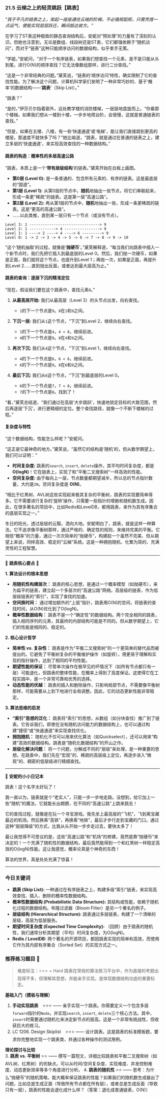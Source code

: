 ### **21.5 云梯之上的轻灵跳跃【跳表】**

*"我于平凡的链表之上，架起一座座通往云端的阶梯。不必循规蹈矩，只需凭借一点运气，便能实现层层跃迁，瞬间抵达彼方。"*

在学习了ST表这种极致的静态查询结构后，安妮对“预处理”的力量有了深刻的认识。但她也注意到，无论是数组、线段树还是ST表，它们都强依赖于“随机访问”，而对于“链表”这种只能顺序访问的数据结构，似乎束手无策。

“学姐，”安妮问，“对于一个有序链表，如果我们想查找一个元素，是不是只能从头到尾，进行O(N)的顺序查找？它无法像数组那样，进行二分查找。”

“这是一个非常经典的问题。”黛芙说，“链表的‘顺序访问’特性，确实限制了它的查找性能。为了解决这个问题，计算机科学家们发明了一种非常巧妙的、基于‘概率’的数据结构——‘**跳表**’（Skip List）。”

“跳表？”

“是的，”伊莎贝尔指着窗外，远处教学楼的消防楼梯，一层层地盘旋而上。“你看那个楼梯。如果我们想从一楼到十楼，一步步地爬台阶，会很慢，这就是普通链表的查找。”

“但是，如果在五楼、八楼，有一些‘快速通道’或‘电梯’，能让我们直接跳到更高的楼层，那速度不就快多了吗？”她比喻道，“跳表，就是通过在普通的链表之上，建立多层的‘快速通道’，来实现高效查找的一种数据结构。”

#### **跳表的构造：概率性的多层高速公路**

“跳表，本质上是一个‘**带有层级结构**’的链表。”黛芙开始在白板上画图。

-   **第0层 (Level 0):** 是一条普通的、包含所有元素的、有序的链表。这是最底层的“国道”。
-   **第1层 (Level 1):** 从第0层的节点中，**随机**地抽出一些节点，将它们串联起来，形成一条更“稀疏”的链表。这是第一层“高速公路”。
-   **第2层 (Level 2):** 再从第1层的节点中，**随机**地抽出一些，形成一条更稀疏的链表。这是“更高的高速公路”。
-   ……以此类推，直到某一层只有一个节点（或没有节点）。

```ascii
Level 3: 1 --------------------------------> 9
Level 2: 1 ------------> 4 ----------------> 9
Level 1: 1 ----> 2 ----> 4 ----> 6 ---------> 9
Level 0: 1 -> 2 -> 3 -> 4 -> 5 -> 6 -> 7 -> 8 -> 9 -> 10
```

“这个‘随机抽取’的过程，就像是‘**抛硬币**’。”黛芙解释道，“每当我们向跳表中插入一个新节点时，我们先把它插入到最底层的Level 0。然后，我们抛一次硬币，如果是正面，我们就将这个节点，也提升到Level 1；再抛一次，如果是正面，再提升到Level 2……直到抛出反面，或者达到最大层高为止。”

#### **跳表的查询：逐层下沉的精准定位**

“现在，假设我们要在这个跳表中，查找元素`8`。”

1.  **从最高层开始:** 我们从最高层（Level 3）的头节点出发，向右查找。
    -   `1`的下一个节点是`9`。`8`在`1`和`9`之间。

2.  **下沉一层:** 我们从`1`这个节点，“下沉”到Level 2，继续向右查找。
    -   `1`的下一个节点是`4`，`4 < 8`，继续前进。
    -   `4`的下一个节点是`9`。`8`在`4`和`9`之间。

3.  **再次下沉:** 我们从`4`这个节点，“下沉”到Level 1，继续向右查找。
    -   `4`的下一个节点是`6`，`6 < 8`，继续前进。
    -   `6`的下一个节点是`9`。`8`在`6`和`9`之间。

4.  **最后下沉:** 我们从`6`这个节点，“下沉”到最底层的Level 0。
    -   `6`的下一个节点是`7`，`7 < 8`，继续前进。
    -   `7`的下一个节点是`8`。找到了！

“看，”黛芙总结道，“我们通过在高层‘大步跳跃’，快速地锁定目标的大致范围，然后再逐层‘下沉’，进行更精细的定位。整个查找路径，就像一个不断下楼梯的过程。”

#### **复杂度与特性**

“这个数据结构，性能怎么样呢？”安妮问。

“这正是它最神奇的地方。”黛芙说，“虽然它的结构是‘随机’的，但从数学期望上，我们可以证明：”

-   **时间复杂度:** 跳表的`search`, `insert`, `delete`操作，其平均时间复杂度，都是 **O(logN)**！它在链表上，实现了和“平衡二叉搜索树”一样高效的性能。
-   **空间复杂度:** 由于每向上一层，节点数量都期望减半，所以总的节点指针数量，大约是`2N`。空间复杂度是 **O(N)**。

“相比于红黑树、AVL树这些实现起来极其复杂的平衡树，跳表的实现要简单得多。它不需要进行复杂的‘旋转’操作，只需要一些指针的增删和随机数生成。因此，在很多著名的项目中，比如Redis和LevelDB，都用跳表，来作为其有序集合的底层实现之一。”

冬日的阳光，透过层层的云翳，洒向大地。安妮明白了，跳表，就是这样一种算法。它不追求像平衡树那样，通过严格的、确定性的规则，来维持完美的平衡。它相信“概率”的力量，通过一次次简单的“抛硬币”，构建起一个虽然不完美、但从期望上来说，同样高效、稳定的“云梯”系统。这是一种拥抱随机、化繁为简的、充满灵性的工程智慧。

---

🌸 **跳表核心要点** 🌸

**1. 算法设计的根本思想**
- **用随机性构建层次：** 跳表的核心思想，是通过一个概率模型（如抛硬币），来为扁平的链表，建立起一个多层次的“高速公路”网络。高层级的链表，作为低层级链表的“索引”，实现了查找的加速。
- **空间换时间：** 通过增加额外的“上层”指针，跳表用O(N)的空间，将链表的查找时间，从O(N)优化到了O(logN)。
- **概率性数据结构：** 跳表不是一个“确定性”的数据结构。两个完全相同的跳表，插入相同序列的元素，其最终的内部结构可能是不同的。但从数学期望上，它们的性能是相同的、稳定的。

**2. 核心设计哲学**
- **简单性 vs. 复杂性：** 跳表是作为“平衡二叉搜索树”的一个更简单的替代品而被提出的。它避免了平衡树复杂的平衡维护操作（如旋转），用更易于理解和实现的指针操作，达到了相同的平均性能。
- **期望性能的保证：** 尽管单次操作在极罕见的坏情况下（如所有节点都只有一层）可能退化，但跳表的整体性能，在概率上得到了高度保证。这使得它在工程实践中，是一个非常可靠和优秀的选择。
- **动态性能的优越：** 跳表的插入和删除操作，只影响局部节点，不需要像平衡树那样，可能需要从上到下地进行全局调整。因此，它的动态更新性能非常稳定。

**3. 算法思维的启发**
- **“索引”思想的泛化：** 跳表将“索引”的思想，从数组（如分块查找）推广到了链表。它告诉我们，即使在没有随机访问能力的数据结构上，也可以通过构建“捷径”或“快速通道”来实现查找优化。
- **拥抱随机：** 随机化不仅可以用来优化算法（如Quickselect），还可以用来“构建”高效的数据结构。跳表是“随机化数据结构”的开山之作。
- **层级化解决问题：** 将一个问题，分解成不同的“层级”来处理，是一种重要的思想。在跳表中，我们先在“宏观”的、稀疏的高层级上定位，再逐步进入“微观”的、稠密的低层级进行精细查找。

---

🎀 **安妮的小小日记本**

跳表！这个名字太好玩了！

我一直以为，链表就是个“老实人”，只能一步一步地走路。没想到，给它加上一些“随机”的魔法，它就能长出翅膀，在不同的“高速公路”上跳来跳去！

它的查找过程，就像是在玩一个寻宝游戏。我先坐上最高层的“飞机”，飞到离宝藏最近的机场。然后换乘“高铁”，再换乘“地铁”，最后才步行走到宝藏的门口。通过这种“层层降级”的方式，比我从头开始一步步走过去，要快太多了！

最让我觉得不可思议的是，这些“高速公路”和“机场”的修建，竟然是靠“抛硬币”来决定的！一个充满了随机性的数据结构，最后竟然能得到一个和红黑树一样稳定高效的O(logN)性能。这让我感觉，概率论真是个神奇的东西！

算法的世界，真是处处充满了惊喜！

---

### 今日关键词

- **跳表 (Skip List):** 一种通过在有序链表之上，构建多级“索引”链表，来实现高效查找、插入、删除的概率性数据结构。
- **概率性数据结构 (Probabilistic Data Structure):** 其结构或性能，依赖于随机化过程的数据结构。布隆过滤器（Bloom Filter）是另一个著名的例子。
- **层级结构 (Hierarchical Structure):** 跳表通过多层链表，构建了一个清晰的层级，高层为低层服务。
- **期望时间复杂度 (Expected Time Complexity):** （回顾）由于跳表的随机性，我们通常分析其期望（平均）时间复杂度，为O(logN)。
- **Redis / LevelDB:** 两个著名的开源项目，都因跳表实现的简单和高效，而使用它作为其内部有序集合（Sorted Set）的实现方式之一。

### 推荐练习题目 🧲  
> 难度标注：⭐⭐⭐ = Hard
> 跳表在常规的算法练习平台中，作为直接的考题出现得不多，但理解其思想，并能亲手实现，是体现数据结构功底的重要标志。

**基础入门（模板与理解）**  
1.  **手动实现跳表** ⭐⭐⭐ —— 亲手实现一个跳表。你需要定义一个包含多层`forward`指针的`Node`，并实现`search`, `insert`, `delete`三个核心方法。其中，`insert`时需要通过随机化来决定新节点的层高。这是一个非常有挑战性，但收获巨大的练习。
2.  LC 1206. Design Skiplist ⭐⭐⭐ —— 设计跳表。这是跳表的标准模板题，要求你完整地实现一个跳表类，并通过各种操作的测试用例。

**理论探讨与比较**  
3.  **跳表 vs. 平衡树** ⭐⭐ —— 撰写一篇短文，详细比较跳表和平衡二叉搜索树（如AVL树、红黑树）的优缺点。可以从时间/空间复杂度、实现难度、并发控制难度、动态更新效率等多个角度进行分析。
4.  **跳表的随机性** ⭐⭐ —— 思考：为什么“抛硬币”的随机策略，能大概率保证跳表的性能？如果我们的随机数生成器出了问题，比如总是生成正面（导致所有节点都在所有层），或者总是生成反面（导致只有一层），跳表的性能会退化成什么样？（答案：退化成普通链表，O(N)）
